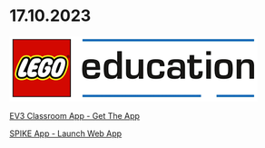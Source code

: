 # 17.10.2023
![LEgo Education](images/231017_legoedu.png)

[EV3 Classroom App - Get The App](https://education.lego.com/en-us/downloads/mindstorms-ev3/software/)

[SPIKE App - Launch Web App](https://education.lego.com/en-us/downloads/spike-app/software/)
